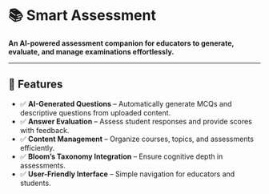 # 📚 Smart Assessment  

**An AI-powered assessment companion for educators to generate, evaluate, and manage examinations effortlessly.**  

---

## 🚀 Features  
- ✅ **AI-Generated Questions** – Automatically generate MCQs and descriptive questions from uploaded content.  
- ✅ **Answer Evaluation** – Assess student responses and provide scores with feedback.  
- ✅ **Content Management** – Organize courses, topics, and assessments efficiently.  
- ✅ **Bloom’s Taxonomy Integration** – Ensure cognitive depth in assessments.  
- ✅ **User-Friendly Interface** – Simple navigation for educators and students.  

